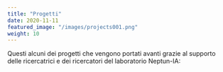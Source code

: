 ```yaml
---
title: "Progetti"
date: 2020-11-11
featured_image: "/images/projects001.png"
weight: 10
---
```


Questi alcuni dei progetti che vengono portati avanti grazie al supporto delle ricercatrici e dei ricercatori del laboratorio Neptun-IA:
